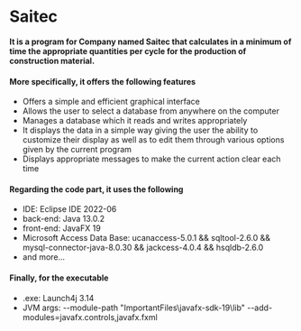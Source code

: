 # Saitec
**It is a program for Company named Saitec that calculates in a minimum of time the appropriate quantities per cycle for the production of construction material.**
#### More specifically, it offers the following features
- Offers a simple and efficient graphical interface
- Allows the user to select a database from anywhere on the computer
- Manages a database which it reads and writes appropriately
- It displays the data in a simple way giving the user the ability to customize their display as well as to edit them through various options given by the current program
- Displays appropriate messages to make the current action clear each time

#### Regarding the code part, it uses the following
- IDE: Eclipse IDE 2022-06
- back-end: Java 13.0.2
- front-end: JavaFX 19
- Microsoft Access Data Base: ucanaccess-5.0.1 && sqltool-2.6.0 && mysql-connector-java-8.0.30 && jackcess-4.0.4 && hsqldb-2.6.0
- and more...

#### Finally, for the executable
- .exe: Launch4j 3.14
- JVM args: --module-path "ImportantFiles\javafx-sdk-19\lib" --add-modules=javafx.controls,javafx.fxml
